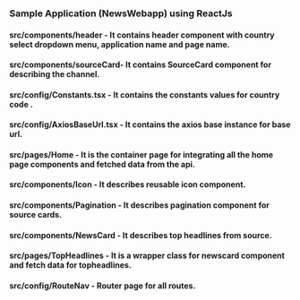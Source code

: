 ﻿### Sample Application (NewsWebapp) using ReactJs

#### src/components/header - It contains header component with country select dropdown menu, application name and page name.

#### src/components/sourceCard- It contains SourceCard component for describing the channel.

#### src/config/Constants.tsx - It contains the constants values for country code .

#### src/config/AxiosBaseUrl.tsx - It contains the axios base instance for base url.

#### src/pages/Home - It is the container page for integrating all the home page components and fetched data from the api.

#### src/components/Icon - It describes reusable icon component.

#### src/components/Pagination - It describes pagination component for source cards.

#### src/components/NewsCard - It describes top headlines from source.

#### src/pages/TopHeadlines - It is a wrapper class for newscard component and fetch data for topheadlines.

#### src/config/RouteNav - Router page for all routes.

